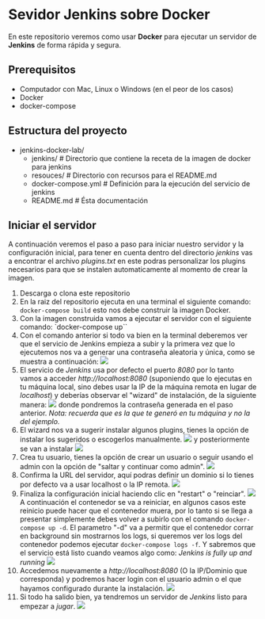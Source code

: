 # Sevidor Jenkins sobre Docker
En este repositorio veremos como usar **Docker** para ejecutar un servidor de **Jenkins** de forma rápida y segura.

## Prerequisitos
* Computador con Mac, Linux o Windows (en el peor de los casos)
* Docker
* docker-compose

## Estructura del proyecto
* jenkins-docker-lab/
    - jenkins/ # Directorio que contiene la receta de la imagen de docker para jenkins
    - resouces/ # Directorio con recursos para el README.md
    - docker-compose.yml # Definición para la ejecución del servicio de jenkins
    - README.md # Ésta documentación

## Iniciar el servidor
A continuación veremos el paso a paso para iniciar nuestro servidor y la configuración inicial, para tener en cuenta dentro del directorio *jenkins* vas a encontrar el archivo *plugins.txt* en este podras personalizar los plugins necesarios para que se instalen automaticamente al momento de crear la imagen.

1. Descarga o clona este repositorio
2. En la raiz del repositorio ejecuta en una terminal el siguiente comando: `docker-compose build` esto nos debe construir la imagen Docker.
3. Con la imagen construida vamos a ejecutar el servidor con el siguiente comando: `docker-compose up``
4. Con el comando anterior si todo va bien en la terminal deberemos ver que el servicio de Jenkins empieza a subir y la primera vez que lo ejecutemos nos va a generar una contraseña aleatoria y única, como se muestra a continuación: ![](./resources/img/1.png)
5. El servicio de *Jenkins* usa por defecto el puerto *8080* por lo tanto vamos a acceder *http://localhost:8080* (suponiendo que lo ejecutas en tu máquina local, sino debes usar la IP de la máquina remota en lugar de *localhost*) y deberías observar el "wizard" de instalación, de la siguiente manera: ![](./resources/img/2.png) donde pondremos la contraseña generada en el paso anterior. *Nota: recuerda que es la que te generó en tu máquina y no la del ejemplo.*
6. El wizard nos va a sugerir instalar algunos plugins, tienes la opción de instalar los sugeridos o escogerlos manualmente. ![](./resources/img/3.png) y posteriormente se van a instalar ![](./resources/img/4.png)
7. Crea tu usuario, tienes la opción de crear un usuario o seguir usando el admin con la opción de "saltar y continuar como admin". ![](./resources/img/5.png)
8. Confirma la URL del servidor, aquí podras definir un dominio si lo tienes por defecto va a usar localhost o la IP remota. ![](./resources/img/6.png)
9. Finaliza la configuración inicial haciendo clic en "restart" o "reinciar". ![](./resources/img/7.png) A continuación el contenedor se va a reiniciar, en algunos casos este reinicio puede hacer que el contenedor muera, por lo tanto si se llega a presentar simplemente debes volver a subirlo con el comando `docker-compose up -d`. El parametro "-d" va a permitir que el contenedor corrar en background sin mostrarnos los logs, si queremos ver los logs del contenedor podemos ejecutar `docker-compose logs -f`. Y sabremos que el servicio está listo cuando veamos algo como: *Jenkins is fully up and running* ![](./resources/img/8.png)
10. Accedemos nuevamente a *http://localhost:8080* (O la IP/Dominio que corresponda) y podremos hacer login con el usuario admin o el que hayamos configurado durante la instalación. ![](./resources/img/9.png)
11. Si todo ha salido bien, ya tendremos un servidor de *Jenkins* listo para empezar a *jugar*. ![](./resources/img/10.png)